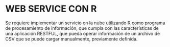 WEB SERVICE CON R
====================
  
Se requiere implementar un servicio en la nube utilizando R como programa de procesamiento de información, que cumpla con las características de una aplicación RESTFUL, que pueda operar información de un archivo de CSV que se puede cargar manualmente, previamente definida.
